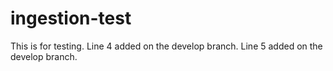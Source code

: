 # ingestion-test

This is for testing.
Line 4 added on the develop branch.
Line 5 added on the develop branch.
